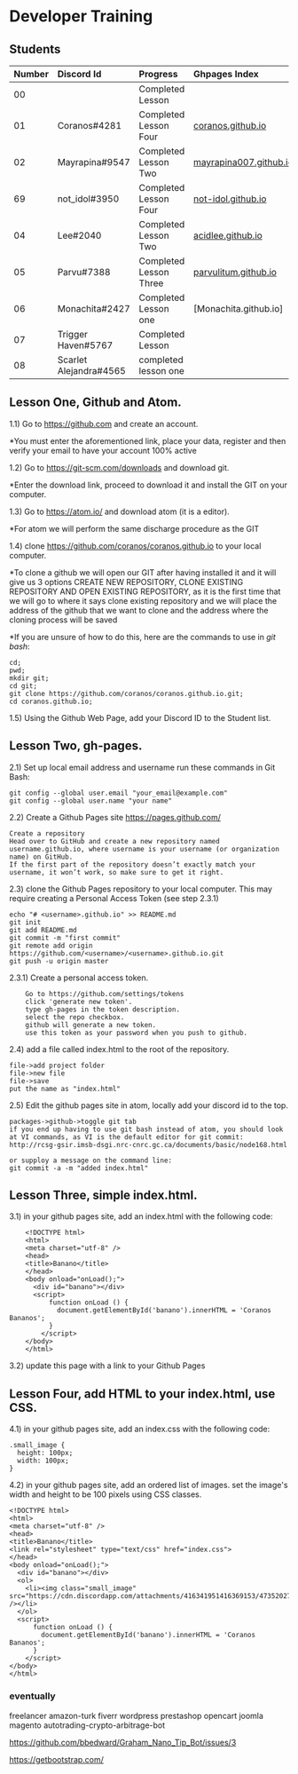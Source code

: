 # Developer Training

## Students

| Number | Discord Id    | Progress               | Ghpages Index          |
|:------ |:------------- |:---------------------- |:---------------------- |
| 00     |               | Completed Lesson       |                        |
| 01     | Coranos#4281  | Completed Lesson Four  |[coranos.github.io]     |
| 02     | Mayrapina#9547| Completed Lesson Two   |[mayrapina007.github.io]|
| 69     | not_idol#3950 | Completed Lesson Four  |[not-idol.github.io]    |
| 04     | Lee#2040      | Completed Lesson Two   |[acidlee.github.io]     |
| 05     | Parvu#7388    | Completed Lesson Three |[parvulitum.github.io]  |
| 06     | Monachita#2427| Completed Lesson one |[Monachita.github.io]   |
| 07     | Trigger Haven#5767| Completed Lesson  |   |
| 08     | Scarlet Alejandra#4565| completed lesson one |
[coranos.github.io]: https://coranos.github.io/
[mayrapina007.github.io]: https://mayrapina007.github.io/
[not-idol.github.io]: https://not-idol.github.io/
[acidlee.github.io]: https://not-idol.github.io/
[parvulitum.github.io]: https://Parvulitum.github.io/

## Lesson One, Github and Atom.

1.1) Go to https://github.com and create an account.

*You must enter the aforementioned link, place your data, register and then verify your email to have your account 100% active

1.2) Go to https://git-scm.com/downloads and download git.

*Enter the download link, proceed to download it and install the GIT on your computer.

1.3) Go to https://atom.io/ and download atom (it is a editor).

*For atom we will perform the same discharge procedure as the GIT

1.4) clone https://github.com/coranos/coranos.github.io to your local computer.

*To clone a github we will open our GIT after having installed it and it will give us 3 options CREATE NEW REPOSITORY, CLONE EXISTING REPOSITORY AND OPEN EXISTING REPOSITORY, as it is the first time that we will go to where it says clone existing repository and we will place the address of the github that we want to clone and the address where the cloning process will be saved

*If you are unsure of how to do this, here are the commands to use in *git bash*:
```
cd;
pwd;
mkdir git;
cd git;
git clone https://github.com/coranos/coranos.github.io.git;
cd coranos.github.io;
```

1.5) Using the Github Web Page, add your Discord ID to the Student  list.

## Lesson Two, gh-pages.

2.1) Set up local email address and username
run these commands in Git Bash:

```
git config --global user.email "your_email@example.com"
git config --global user.name "your name"
```

2.2) Create a Github Pages site https://pages.github.com/

```
Create a repository
Head over to GitHub and create a new repository named username.github.io, where username is your username (or organization name) on GitHub.
If the first part of the repository doesn’t exactly match your username, it won’t work, so make sure to get it right.
```

2.3) clone the Github Pages repository to your local computer. This may require creating a Personal Access Token (see step 2.3.1)

```
echo "# <username>.github.io" >> README.md
git init
git add README.md
git commit -m "first commit"
git remote add origin https://github.com/<username>/<username>.github.io.git
git push -u origin master

```

2.3.1) Create a personal access token.
```
    Go to https://github.com/settings/tokens  
    click 'generate new token'. 
    type gh-pages in the token description.
    select the repo checkbox.
    github will generate a new token. 
    use this token as your password when you push to github. 
```

2.4) add a file called index.html to the root of the repository.
```
file->add project folder
file->new file
file->save
put the name as "index.html"
```


2.5) Edit the github pages site in atom, locally add your discord id to the top.

```
packages->github->toggle git tab
if you end up having to use git bash instead of atom, you should look at VI commands, as VI is the default editor for git commit:  
http://rcsg-gsir.imsb-dsgi.nrc-cnrc.gc.ca/documents/basic/node168.html  

or supploy a message on the command line:
git commit -a -m "added index.html"
```


## Lesson Three, simple index.html.

3.1) in your github pages site, add an index.html with the following code:
```
    <!DOCTYPE html>
    <html>
    <meta charset="utf-8" />
    <head>
    <title>Banano</title>
    </head>
    <body onload="onLoad();">
      <div id="banano"></div>
      <script>
          function onLoad () {
            document.getElementById('banano').innerHTML = 'Coranos Bananos';
          }
        </script>
    </body>
    </html>
```
3.2) update this page with a link to your Github Pages

## Lesson Four, add HTML to your index.html, use CSS.

4.1) in your github pages site, add an index.css with the following code:

```
.small_image {
  height: 100px;
  width: 100px;
}
```

4.2) in your github pages site, add an ordered list of images. set the image's width and height to be 100 pixels using CSS classes.
```
<!DOCTYPE html>
<html>
<meta charset="utf-8" />
<head>
<title>Banano</title>
<link rel="stylesheet" type="text/css" href="index.css">
</head>
<body onload="onLoad();">
  <div id="banano"></div>
  <ol>
    <li><img class="small_image" src="https://cdn.discordapp.com/attachments/416341951416369153/473520270309720064/kinderschoko.jpg" /></li>
  </ol>
  <script>
      function onLoad () {
        document.getElementById('banano').innerHTML = 'Coranos Bananos';
      }
    </script>
</body>
</html>
```

### eventually
freelancer amazon-turk fiverr wordpress prestashop opencart joomla magento autotrading-crypto-arbitrage-bot

https://github.com/bbedward/Graham_Nano_Tip_Bot/issues/3

https://getbootstrap.com/
